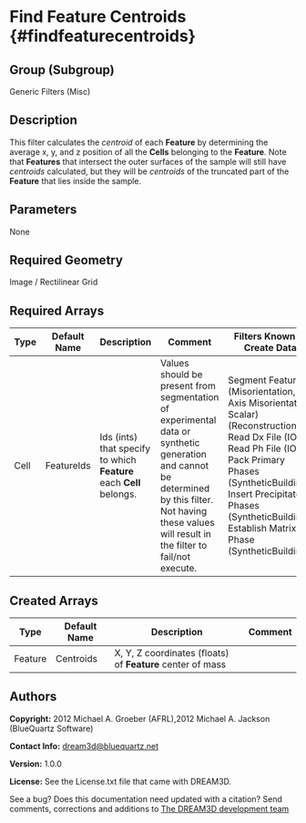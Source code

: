 Find Feature Centroids {#findfeaturecentroids}
=======

## Group (Subgroup) ##
Generic Filters (Misc)

## Description ##
This filter calculates the _centroid_ of each **Feature** by determining the average x, y, and z position of all the **Cells** belonging to the **Feature**.
Note that **Features** that intersect the outer surfaces of the sample will still have _centroids_ calculated, but they will be _centroids_ of the truncated part of the **Feature** that lies inside the sample.


## Parameters ##

None

## Required Geometry ##
Image / Rectilinear Grid

## Required Arrays ##

| Type | Default Name | Description | Comment | Filters Known to Create Data |
|------|--------------|-------------|---------|-----|
| Cell | FeatureIds | Ids (ints) that specify to which **Feature** each **Cell** belongs. | Values should be present from segmentation of experimental data or synthetic generation and cannot be determined by this filter. Not having these values will result in the filter to fail/not execute. | Segment Features (Misorientation, C-Axis Misorientation, Scalar) (Reconstruction), Read Dx File (IO), Read Ph File (IO), Pack Primary Phases (SyntheticBuilding), Insert Precipitate Phases (SyntheticBuilding), Establish Matrix Phase (SyntheticBuilding) |

## Created Arrays ##

| Type | Default Name | Description | Comment |
|------|--------------|-------------|---------|
| Feature | Centroids | X, Y, Z coordinates (floats) of **Feature** center of mass |  |

## Authors ##

**Copyright:** 2012 Michael A. Groeber (AFRL),2012 Michael A. Jackson (BlueQuartz Software)

**Contact Info:** dream3d@bluequartz.net

**Version:** 1.0.0

**License:**  See the License.txt file that came with DREAM3D.




See a bug? Does this documentation need updated with a citation? Send comments, corrections and additions to [The DREAM3D development team](mailto:dream3d@bluequartz.net?subject=Documentation%20Correction)

